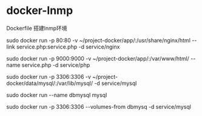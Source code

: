 # docker-lnmp
Dockerfile 搭建lnmp环境

sudo docker run -p 80:80 -v ~/project-docker/app/:/usr/share/nginx/html --link service.php:service.php -d  service/nginx

sudo docker run -p 9000:9000 -v ~/project-docker/app/:/var/www/html/ --name service.php -d service/php

sudo docker run -p 3306:3306 -v ~/project-docker/data/mysql/:/var/lib/mysql/  -d service/mysql

sudo docker run --name dbmysql mysql

sudo docker run -p 3306:3306 --volumes-from dbmysq -d service/mysql
